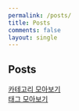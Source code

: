 ```yaml
---
permalink: /posts/
title: Posts
comments: false
layout: single
---
```


## Posts

[카테고리 모아보기](/categories/)<br>
[태그 모아보기](/tags/)
